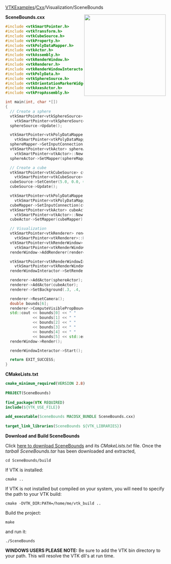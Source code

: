 [VTKExamples](/home/)/[Cxx](/Cxx)/Visualization/SceneBounds

<img align="right" src="https://github.com/lorensen/VTKExamples/blob/gh-pages/Testing/Baseline/Visualization/TestSceneBounds.png?raw=true" width="256" />

**SceneBounds.cxx**
```c++
#include <vtkSmartPointer.h>
#include <vtkTransform.h>
#include <vtkCubeSource.h>
#include <vtkProperty.h>
#include <vtkPolyDataMapper.h>
#include <vtkActor.h>
#include <vtkAssembly.h>
#include <vtkRenderWindow.h>
#include <vtkRenderer.h>
#include <vtkRenderWindowInteractor.h>
#include <vtkPolyData.h>
#include <vtkSphereSource.h>
#include <vtkOrientationMarkerWidget.h>
#include <vtkAxesActor.h>
#include <vtkPropAssembly.h>

int main(int, char *[])
{
  // Create a sphere
  vtkSmartPointer<vtkSphereSource> sphereSource =
    vtkSmartPointer<vtkSphereSource>::New();
  sphereSource->Update();

  vtkSmartPointer<vtkPolyDataMapper> sphereMapper =
    vtkSmartPointer<vtkPolyDataMapper>::New();
  sphereMapper->SetInputConnection(sphereSource->GetOutputPort());
  vtkSmartPointer<vtkActor> sphereActor =
    vtkSmartPointer<vtkActor>::New();
  sphereActor->SetMapper(sphereMapper);

  // Create a cube
  vtkSmartPointer<vtkCubeSource> cubeSource =
    vtkSmartPointer<vtkCubeSource>::New();
  cubeSource->SetCenter(5.0, 0.0, 0.0);
  cubeSource->Update();

  vtkSmartPointer<vtkPolyDataMapper> cubeMapper =
    vtkSmartPointer<vtkPolyDataMapper>::New();
  cubeMapper->SetInputConnection(cubeSource->GetOutputPort());
  vtkSmartPointer<vtkActor> cubeActor =
    vtkSmartPointer<vtkActor>::New();
  cubeActor->SetMapper(cubeMapper);

  // Visualization
  vtkSmartPointer<vtkRenderer> renderer =
    vtkSmartPointer<vtkRenderer>::New();
  vtkSmartPointer<vtkRenderWindow> renderWindow =
    vtkSmartPointer<vtkRenderWindow>::New();
  renderWindow->AddRenderer(renderer);

  vtkSmartPointer<vtkRenderWindowInteractor> renderWindowInteractor =
    vtkSmartPointer<vtkRenderWindowInteractor>::New();
  renderWindowInteractor->SetRenderWindow(renderWindow);

  renderer->AddActor(sphereActor);
  renderer->AddActor(cubeActor);
  renderer->SetBackground(.3, .4, .5);

  renderer->ResetCamera();
  double bounds[6];
  renderer->ComputeVisiblePropBounds(bounds);
  std::cout << bounds[0] << " "
            << bounds[1] << " "
            << bounds[2] << " "
            << bounds[3] << " "
            << bounds[4] << " "
            << bounds[5] << std::endl;
  renderWindow->Render();

  renderWindowInteractor->Start();

  return EXIT_SUCCESS;
}
```
**CMakeLists.txt**
```cmake
cmake_minimum_required(VERSION 2.8)
 
PROJECT(SceneBounds)
 
find_package(VTK REQUIRED)
include(${VTK_USE_FILE})
 
add_executable(SceneBounds MACOSX_BUNDLE SceneBounds.cxx)
 
target_link_libraries(SceneBounds ${VTK_LIBRARIES})
```

**Download and Build SceneBounds**

Click [here to download SceneBounds](https://github.com/lorensen/VTKWikiExamplesTarballs/raw/master/SceneBounds.tar) and its *CMakeLists.txt* file.
Once the *tarball SceneBounds.tar* has been downloaded and extracted,
```
cd SceneBounds/build 
```
If VTK is installed:
```
cmake ..
```
If VTK is not installed but compiled on your system, you will need to specify the path to your VTK build:
```
cmake -DVTK_DIR:PATH=/home/me/vtk_build ..
```
Build the project:
```
make
```
and run it:
```
./SceneBounds
```
**WINDOWS USERS PLEASE NOTE:** Be sure to add the VTK bin directory to your path. This will resolve the VTK dll's at run time.

